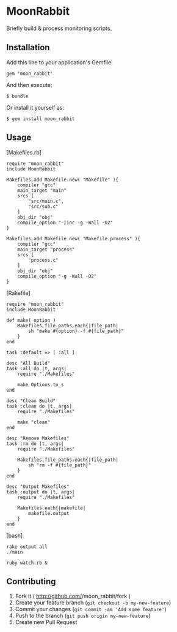 # MoonRabbit

Briefly build & process monitoring scripts.

## Installation

Add this line to your application's Gemfile:

    gem 'moon_rabbit'

And then execute:

    $ bundle

Or install it yourself as:

    $ gem install moon_rabbit

## Usage

[Makefiles.rb]  

    require "moon_rabbit"
    include MoonRabbit
    
    Makefiles.add Makefile.new( "Makefile" ){
        compiler "gcc"
        main_target "main"
        srcs [
            "src/main.c",
            "src/sub.c"
        ]
        obj_dir "obj"
        compile_option "-Iinc -g -Wall -O2"
    }
    
    Makefiles.add Makefile.new( "Makefile.process" ){
        compiler "gcc"
        main_target "process"
        srcs [
            "process.c"
        ]
        obj_dir "obj"
        compile_option "-g -Wall -O2"
    }

[Rakefile]  

    require "moon_rabbit"
    include MoonRabbit
    
    def make( option )
        Makefiles.file_paths.each{|file_path|
            sh "make #{option} -f #{file_path}"
        }
    end
    
    task :default => [ :all ]
    
    desc "All Build"
    task :all do |t, args|
        require "./Makefiles"
        
        make Options.to_s
    end
    
    desc "Clean Build"
    task :clean do |t, args|
        require "./Makefiles"
        
        make "clean"
    end
    
    desc "Remove Makefiles"
    task :rm do |t, args|
        require "./Makefiles"
        
        Makefiles.file_paths.each{|file_path|
            sh "rm -f #{file_path}"
        }
    end
    
    desc "Output Makefiles"
    task :output do |t, args|
        require "./Makefiles"
        
        Makefiles.each{|makefile|
            makefile.output
        }
    end

[bash]  

    rake output all
    ./main
    
    ruby watch.rb &

## Contributing

1. Fork it ( http://github.com/<my-github-username>/moon_rabbit/fork )
2. Create your feature branch (`git checkout -b my-new-feature`)
3. Commit your changes (`git commit -am 'Add some feature'`)
4. Push to the branch (`git push origin my-new-feature`)
5. Create new Pull Request
